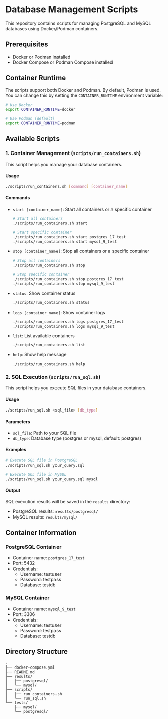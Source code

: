 # Database Management Scripts

This repository contains scripts for managing PostgreSQL and MySQL databases using Docker/Podman containers.

## Prerequisites

- Docker or Podman installed
- Docker Compose or Podman Compose installed

## Container Runtime

The scripts support both Docker and Podman. By default, Podman is used. You can change this by setting the `CONTAINER_RUNTIME` environment variable:

```bash
# Use Docker
export CONTAINER_RUNTIME=docker

# Use Podman (default)
export CONTAINER_RUNTIME=podman
```

## Available Scripts

### 1. Container Management (`scripts/run_containers.sh`)

This script helps you manage your database containers.

#### Usage

```bash
./scripts/run_containers.sh [command] [container_name]
```

#### Commands

- `start [container_name]`: Start all containers or a specific container

  ```bash
  # Start all containers
  ./scripts/run_containers.sh start

  # Start specific container
  ./scripts/run_containers.sh start postgres_17_test
  ./scripts/run_containers.sh start mysql_9_test
  ```

- `stop [container_name]`: Stop all containers or a specific container

  ```bash
  # Stop all containers
  ./scripts/run_containers.sh stop

  # Stop specific container
  ./scripts/run_containers.sh stop postgres_17_test
  ./scripts/run_containers.sh stop mysql_9_test
  ```

- `status`: Show container status

  ```bash
  ./scripts/run_containers.sh status
  ```

- `logs [container_name]`: Show container logs

  ```bash
  ./scripts/run_containers.sh logs postgres_17_test
  ./scripts/run_containers.sh logs mysql_9_test
  ```

- `list`: List available containers

  ```bash
  ./scripts/run_containers.sh list
  ```

- `help`: Show help message
  ```bash
  ./scripts/run_containers.sh help
  ```

### 2. SQL Execution (`scripts/run_sql.sh`)

This script helps you execute SQL files in your database containers.

#### Usage

```bash
./scripts/run_sql.sh <sql_file> [db_type]
```

#### Parameters

- `sql_file`: Path to your SQL file
- `db_type`: Database type (postgres or mysql, default: postgres)

#### Examples

```bash
# Execute SQL file in PostgreSQL
./scripts/run_sql.sh your_query.sql

# Execute SQL file in MySQL
./scripts/run_sql.sh your_query.sql mysql
```

#### Output

SQL execution results will be saved in the `results` directory:

- PostgreSQL results: `results/postgresql/`
- MySQL results: `results/mysql/`

## Container Information

### PostgreSQL Container

- Container name: `postgres_17_test`
- Port: 5432
- Credentials:
  - Username: testuser
  - Password: testpass
  - Database: testdb

### MySQL Container

- Container name: `mysql_9_test`
- Port: 3306
- Credentials:
  - Username: testuser
  - Password: testpass
  - Database: testdb

## Directory Structure

```
.
├── docker-compose.yml
├── README.md
├── results/
│   ├── postgresql/
│   └── mysql/
├── scripts/
│   ├── run_containers.sh
│   └── run_sql.sh
└── tests/
    ├── mysql/
    └── postgresql/
```
